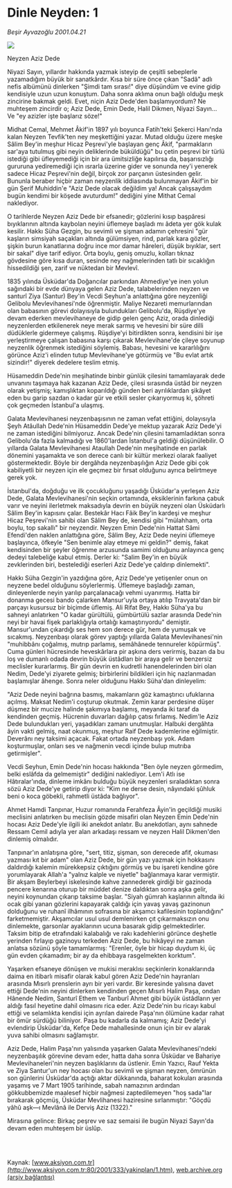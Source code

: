 # Dinle Neyden: 1

*Beşir Ayvazoğlu 2001.04.21*

<div>
 <img border="0" src="/web/20020422235930im_/http://www.aksiyon.com.tr/yazar/besirayvazoglu.jpg"/>
 <p class="baslik">
  Neyzen Aziz Dede
 </p>
 <p class="spot">
  Niyazi Sayın, yıllardır hakkında yazmak isteyip de çeşitli sebeplerle yazamadığım büyük bir sanatkârdır. Kısa bir süre önce çıkan "Sadâ" adlı nefis albümünü dinlerken "Şimdi tam sırası!" diye düşündüm ve evine gidip kendisiyle uzun uzun konuştum. Daha sonra aklıma onun bağlı olduğu meşk zincirine bakmak geldi. Evet, niçin Aziz Dede'den başlamıyordum? Ne muhteşem zincirdir o; Aziz Dede, Emin Dede, Halil Dikmen, Niyazi Sayın... Ve "ey azizler işte başlarız söze!"
 </p>
 <p class="metin">
 </p>
 <p class="metin">
  Midhat Cemal, Mehmet Âkif'in 1897 yılı boyunca Fatih'teki Şekerci Hanı'nda kalan Neyzen Tevfik'ten ney meşkettiğini yazar. Mutad olduğu üzere meşke Sâlim Bey'in meşhur Hicaz Peşrevi'yle başlayan genç Âkif, "parmakların sar'aya tutulmuş gibi neyin deliklerinde büküldüğü" bu çetin peşrevi bir türlü istediği gibi üfleyemediği için bir ara ümitsizliğe kapılırsa da, başarısızlığı gururuna yediremediği için ısrarla üzerine gider ve sonunda ney'i yenerek sadece Hicaz Peşrevi'nin değil, birçok zor parçanın üstesinden gelir. Bununla beraber hiçbir zaman neyzenlik iddiasında bulunmayan Âkif'in bir gün Şerif Muhiddin'e "Aziz Dede olacak değildim ya! Ancak çalışsaydım bugün kendimi bir köşede avuturdum!" dediğini yine Mithat Cemal naklediyor.
 </p>
 <p class="metin">
  O tarihlerde Neyzen Aziz Dede bir efsanedir; gözlerini kısıp başpâresi bıyıklarının altında kaybolan neyini üflemeye başladı mı âdeta yer gök kulak kesilir. Hakkı Süha Gezgin, bu sevimli ve şişman adamın çehresini "gür kaşların simsiyah saçakları altında gülümsiyen, rind, parlak kara gözler, şişkin burun kanatlarına doğru ince mor damar hâreleri, düşük bıyıklar, sert bir sakal" diye tarif ediyor. Orta boylu, geniş omuzlu, kolları tıknaz gövdesine göre kısa duran, sesinde ney nağmelerinden tatlı bir sıcaklığın hissedildiği şen, zarif ve nüktedan bir Mevlevî.
 </p>
 <p class="metin">
  1835 yılında Üsküdar'da Doğancılar parkından Ahmediye'ye inen yolun sağındaki bir evde dünyaya gelen Aziz Dede, talabelerinden neyzen ve santurî Ziya (Santur) Bey'in Vecdi Seyhun'a anlattığına göre neyzenliği Gelibolu Mevlevihanesi'nde öğrenmiştir. Maliye Nezareti memurlarından olan babasının görevi dolayısıyla bulundukları Gelibolu'da, Rüşdiye'ye devam ederken mevlevihaneye de gidip gelen genç Aziz, orada dinlediği neyzenlerden etkilenerek neye merak sarmış ve hevesini bir süre dilli düdüklerle gidermeye çalışmış. Rüşdiye'yi bitirdikten sonra, kendisini bir işe yerleştirmeye çalışan babasına karşı çıkarak Mevlevihane'de çileye soyunup neyzenlik öğrenmek istediğini söylemiş. Babası, hevesini ve kararlılığını görünce Aziz'i elinden tutup Mevlevihane'ye götürmüş ve "Bu evlat artık sizindir!" diyerek dedelere teslim etmiş.
 </p>
 <p class="metin">
  Hüsameddin Dede'nin meşihatinde binbir günlük çilesini tamamlayarak dede unvanını taşımaya hak kazanan Aziz Dede, çilesi sırasında üstâd bir neyzen olarak yetişmiş; kamışlıktan koparıldığı günden beri ayrılıklardan şikâyet eden bu garip sazdan o kadar gür ve etkili sesler çıkarıyormuş ki, şöhreti çok geçmeden İstanbul'a ulaşmış.
 </p>
 <p class="metin">
  Galata Mevlevihanesi neyzenbaşısının ne zaman vefat ettiğini, dolayısıyla Şeyh Atâullah Dede'nin Hüsameddin Dede'ye mektup yazarak Aziz Dede'yi ne zaman istediğini bilmiyoruz. Ancak Dede'nin çilesini tamamladıktan sonra Gelibolu'da fazla kalmadığı ve 1860'lardan İstanbul'a geldiği düşünülebilir. O yıllarda Galata Mevlevihanesi Ataullah Dede'nin meşihatinde en parlak dönemini yaşamakta ve son derece canlı bir kültür merkezi olarak faaliyet göstermektedir. Böyle bir dergâhda neyzenbaşılığın Aziz Dede gibi çok kabiliyetli bir neyzen için ele geçmez bir fırsat olduğunu ayrıca belirtmeye gerek yok.
 </p>
 <p class="metin">
  İstanbul'da, doğduğu ve ilk çocukluğunu yaşadığı Üsküdar'a yerleşen Aziz Dede, Galata Mevlevihanesi'nin seçkin ortamında, eksiklerinin farkına çabuk varır ve neyini ilerletmek maksadıyla devrin en büyük neyzeni olan Üsküdarlı Sâlim Bey'in kapısını çalar. Bestekâr Hacı Fâik Bey'in kardeşi ve meşhur Hicaz Peşrevi'nin sahibi olan Sâlim Bey de, kendisi gibi "mülahham, orta boylu, top sakallı" bir neyzendir. Neyzen Emin Dede'nin Hattat Sâmi Efendi'den naklen anlattığına göre, Sâlim Bey, Aziz Dede neyini üflemeye başlayınca, öfkeyle "Sen benimle alay etmeye mi geldin?" demiş, fakat kendisinden bir şeyler öğrenme arzusunda samimi olduğunu anlayınca genç dedeyi talebeliğe kabul etmiş. Derler ki: "Salim Bey'in en büyük zevklerinden biri, bestelediği eserleri Aziz Dede'ye çaldırıp dinlemekti".
 </p>
 <p class="metin">
  Hakkı Süha Gezgin'in yazdığına göre, Aziz Dede'ye yetişenler onun on neyzene bedel olduğunu söylerlermiş. Üflemeye başladığı zaman, dinleyenlerde neyin yarılıp parçalanacağı vehmi uyanırmış. Hatta bir donanma gecesi bando çalarken Mansur'uyla ortaya atılıp Travyata'dan bir parçayı kusursuz bir biçimde üflemiş. Ali Rifat Bey, Hakkı Süha'ya bu sahneyi anlatırken "O kadar gürültülü, gümbürtülü sazlar arasında Dede'nin neyi bir havai fişek parlaklığıyla ortalığı kamaştırıyordu" demiştir. Mansur'undan çıkardığı ses hem son derece gür, hem de yumuşak ve sıcakmış. Neyzenbaşı olarak görev yaptığı yıllarda Galata Mevlevihanesi'nin "muhibbânı çoğalmış, mutrıp parlamış, semâhânede tennureler köpürmüş". Cuma günleri hücresinde heveskârlara pir aşkına ders verirmiş, bazan da bu loş ve dumanlı odada devrin büyük üstâdları bir araya gelir ve benzersiz meclisler kurarlarmış. Bir gün devrin en kudretli hanendelerinden biri olan Nedim, Dede'yi ziyarete gelmiş; birbirlerini bildikleri için hiç nazlanmadan başlamışlar âhenge. Sonra neler olduğunu Hakkı Süha'dan dinleyelim:
 </p>
 <p class="metin">
  "Aziz Dede neyini bağrına basmış, makamların göz kamaştırıcı ufuklarına açılmış. Maksat Nedim'i coşturup okutmak. Zemin karar perdesine düşer düşmez bir mucize halinde şakımıya başlamış, meyanda iki taraf da kendinden geçmiş. Hücrenin duvarları dağılıp çatısı fırlamış. Nedim'le Aziz Dede bulundukları yeri, yaşadıkları zamanı unutmuşlar. Halbuki dergâhta âyin vakti gelmiş, naat okunmuş, meşhur Raif Dede kademlerine eğilmiştir. Deverânı ney taksimi açacak. Fakat ortada neyzenbaşı yok. Adam koşturmuşlar, onları ses ve nağmenin vecdi içinde bulup mutrıba getirmişler".
 </p>
 <p class="metin">
  Vecdi Seyhun, Emin Dede'nin hocası hakkında "Ben öyle neyzen görmedim, belki eslâfda da gelmemiştir" dediğini naklediyor. Lem'i Atlı ise Hâtıralar'ında, dinleme imkânı bulduğu büyük neyzenleri sıraladıktan sonra sözü Aziz Dede'ye getirip diyor ki: "Kim ne derse desin, nâyındaki şûhluk beni o koca göbekli, rahmetli üstâda bağlıyor".
 </p>
 <p class="metin">
  Ahmet Hamdi Tanpınar, Huzur romanında Ferahfeza Âyin'in geçildiği musiki meclisini anlatırken bu meclisin gözde misafiri olan Neyzen Emin Dede'nin hocası Aziz Dede'yle ilgili iki anekdot anlatır. Bu anekdotları, aynı sahnede Ressam Cemil adıyla yer alan arkadaşı ressam ve neyzen Halil Dikmen'den dinlemiş olmalıdır.
 </p>
 <p class="metin">
  Tanpınar'ın anlatışına göre, "sert, titiz, şişman, son derecede afif, okuması yazması kıt bir adam" olan Aziz Dede, bir gün yazı yazmak için hokkasını daldırdığı kalemin mürekkepsiz çıktığını görmüş ve bu işareti kendine göre yorumlayarak Allah'a "yalnız kalple ve niyetle" bağlanmaya karar vermiştir. Bir akşam Beylerbeyi iskelesinde kahve zannederek girdiği bir gazinoda pencere kenarına oturup bir müddet denize daldıktan sonra aşka gelir, neyini koynundan çıkarıp taksime başlar. "Siyah gümrah kaşlarının altında iki ocak gibi yanan gözlerini kapayarak çaldığı için yavaş yavaş gazinonun dolduğunu ve ruhanî ilhâmının sofrasına bir akşamcı kafilesinin toplandığını" farketmemiştir. Akşamcılar usul usul demlenirken çıt çıkarmaksızın onu dinlemekte, garsonlar ayaklarının ucuna basarak gidip gelmektedirler. Taksim bitip de etrafındaki kalabalığı ve rakı kadehlerini görünce deşhetle yerinden fırlayıp gazinoyu terkeden Aziz Dede, bu hikâyeyi ne zaman anlatsa sözünü şöyle tamamlarmış: "Erenler, öyle bir hicap duydum ki, üç gün evden çıkamadım; bir  ay da ehibbaya rasgelmekten korktum".
 </p>
 <p class="metin">
  Yaşarken efsaneye dönüşen ve mukisi meraklısı seçkinlerin konaklarında daima en itibarlı misafir olarak kabul gören Aziz Dede'nin hayranları arasında Mısırlı prenslerin ayrı bir yeri vardır. Bir keresinde yalısına davet ettiği Dede'nin neyini dinlerken kendinden geçen Mısırlı Halim Paşa, ondan Hânende Nedim, Santurî Ethem ve Tanburî Ahmet gibi büyük üstâdların yer aldığı fasıl heyetine dahil olmasını rica eder. Aziz Dede'nin bu ricayı kabul ettiği ve selamlıkta kendisi için ayrılan dairede Paşa'nın ölümüne kadar rahat bir ömür sürdüğü biliniyor. Paşa bu kadarla da kalmamış; Aziz Dede'yi evlendirip Üsküdar'da, Kefçe Dede mahallesinde onun için bir ev alarak yuva sahibi olmasını sağlamıştır.
 </p>
 <p class="metin">
  Aziz Dede, Halim Paşa'nın yalısında yaşarken Galata Mevlevihanesi'ndeki neyzenbaşılık görevine devam eder, hatta daha sonra Üsküdar ve Bahariye Mevlevihaneleri'nin neyzen başlıklarını da üstlenir. Emin Yazıcı, Rauf Yekta ve Ziya Santur'un ney hocası olan bu sevimli ve şişman neyzen, ömrünün son günlerini Üsküdar'da açtığı aktar dükkanında, baharat kokuları arasında yaşamış ve 7 Mart 1905 tarihinde, sabah namazının ardından gökkubbemizde maalesef hiçbir nağmesi zaptedilemeyen "hoş sada"lar bırakarak göçmüş, Üsküdar Mevlihanesi haziresine sırlanmıştır: "Göçdü yâhû aşk—ı Mevlânâ ile Derviş Aziz (1322)."
 </p>
 <p class="metin">
  Mirasına gelince: Birkaç peşrev ve saz semaisi ile bugün Niyazi Sayın'da devam eden muhteşem bir üslûp.
 </p>
 <p class="metin">
 </p>
 <br/>
 <br/>
</div>

Kaynak: [www.aksiyon.com.tr](http://www.aksiyon.com.tr:80/2001/333/yakinplan/1.htm), [web.archive.org (arşiv bağlantısı)](http://web.archive.org/web/20020422235930/http://www.aksiyon.com.tr:80/2001/333/yakinplan/1.htm)
